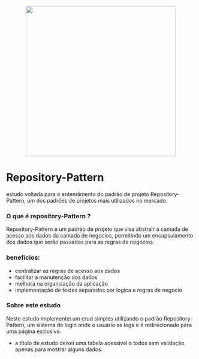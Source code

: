<p align="center"><a href="https://laravel.com" target="_blank"><img src="https://raw.githubusercontent.com/laravel/art/master/logo-lockup/5%20SVG/2%20CMYK/1%20Full%20Color/laravel-logolockup-cmyk-red.svg" width="400"></a></p>

# Repository-Pattern

estudo voltada para o entendimento do padrão de projeto Repository-Pattern, um dos padrões de projetos mais utilizados no mercado.

### O que é repository-Pattern ?

Repository-Pattern é um padrão de projeto que visa abstrair a camada de acesso aos dados da camada de negocios, permitindo um encapsulamento dos dados que serão passados para as regras de negócios.

### beneficios:

* centralizar as regras de acesso aos dados 
* facilitar a manutenção dos dados
* melhora na organização da aplicação 
* implementação de testes separados por logica e regras de negocio

### Sobre este estudo

Neste estudo implementei um crud simples utilizando o padrão Repository-Pattern, um sistema de login onde o usuário se loga e é redirecionado para uma página exclusiva.

* a título de estudo deixei uma tabela acessivel a todos sem validação apenas para mostrar alguns dados.



